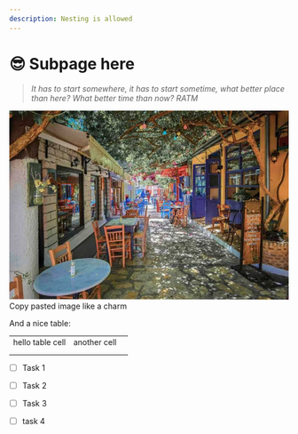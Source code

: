 ```yaml
---
description: Nesting is allowed
---
```


# 😎 Subpage here

> _It has to start somewhere, it has to start sometime, what better place than here? What better time than now? RATM_

![](../../.gitbook/assets/image.png)Copy pasted image like a charm

And a nice table:

|                  |              |   |
| ---------------- | ------------ | - |
| hello table cell | another cell |   |
|                  |              |   |
|                  |              |   |

* [ ] Task 1
* [ ] Task 2
* [ ] Task 3
* [ ] task 4

